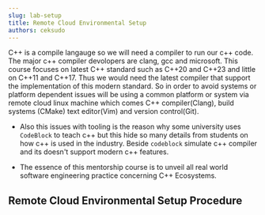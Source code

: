 ```yaml
---
slug: lab-setup
title: Remote Cloud Environmental Setup 
authors: ceksudo
---
```


C++ is a compile langauge so we will need a compiler to run our c++ code. The major c++ compiler devolopers are clang, gcc and microsoft. This course focuses on latest C++ standard such as C++20 and C++23 and little on C++11 and C++17. Thus we would need the latest compiler that support the implementation of this modern standard. So in order to avoid systems or platform dependent issues will be using a common platform or system via remote cloud linux machine which comes C++ compiler(Clang), build systems (CMake) text editor(Vim) and version control(Git).

<!-- truncate -->

- Also this issues with tooling is the reason why some university uses `CodeBlock` to teach c++ but this hide so many details from students on how c++ is used in the industry. Beside `codeblock` simulate c++ compiler and its doesn't support modern c++ features.

- The essence of this mentorship course is to unveil all real world software engineering practice concerning C++ Ecosystems.

## Remote Cloud Environmental Setup Procedure